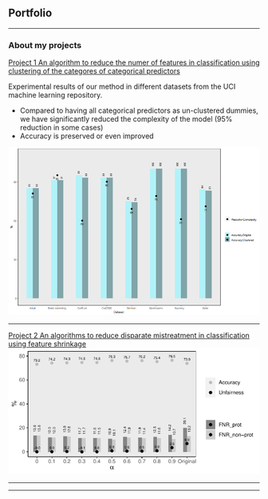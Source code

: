 ## Portfolio

---

### About my projects 

[Project 1 An algorithm to reduce the numer of features in classification using clustering of the categores of categorical predictors](https://marcelagalvisres.github.io/clustcat/)

Experimental results of our method in different datasets from the UCI machine learning repository. 

- Compared to having all categorical predictors as un-clustered dummies, we have significantly reduced the complexity of the model (95\% reduction in some cases)
- Accuracy is preserved or even improved

<img src="images/effect_clust.png?raw=true"/>

---

[Project 2 An algorithms to reduce disparate mistreatment in classification using feature shrinkage](http://example.com/)
<img src="images/german.pdf?raw=true"/>

---





---

